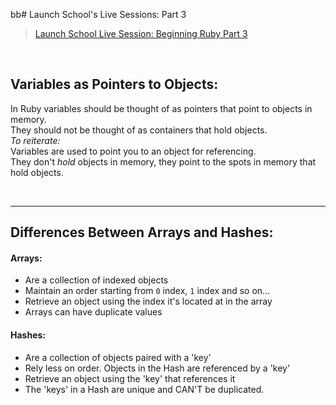 bb# Launch School's Live Sessions: Part 3
> [Launch School Live Session: Beginning Ruby Part 3](https://launchschool.medium.com/live-session-beginning-ruby-part-3-61180782f721)

<br>

## Variables as Pointers to Objects:
In Ruby variables should be thought of as pointers that point to objects in memory. </br>
They should not be thought of as containers that hold objects. </br>
_To reiterate:_ </br>
Variables are used to point you to an object for referencing. </br>
They don't _hold_ objects in memory, they point to the spots in memory that hold objects.

<br>
<hr>

## Differences Between Arrays and Hashes:
#### Arrays:
- Are a collection of indexed objects 
- Maintain an order starting from `0` index, `1` index and so on...
- Retrieve an object using the index it's located at in the array
- Arrays can have duplicate values

#### Hashes:
- Are a collection of objects paired with a 'key'
- Rely less on order. Objects in the Hash are referenced by a 'key'
- Retrieve an object using the 'key' that references it
- The 'keys' in a Hash are unique and CAN'T be duplicated.
